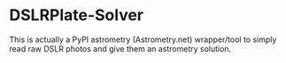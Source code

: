 # DSLRPlate-Solver

This is actually a PyPI astrometry (Astrometry.net) wrapper/tool to simply read raw DSLR photos and give them an astrometry solution.